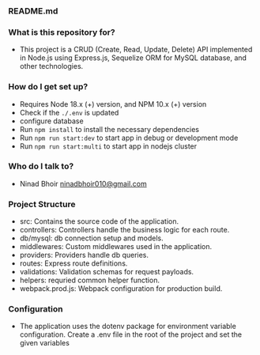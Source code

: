 ### README.md ###

### What is this repository for? ###

* This project is a CRUD (Create, Read, Update, Delete) API implemented in Node.js using Express.js, Sequelize ORM for MySQL database, and other technologies.

### How do I get set up? ###

* Requires Node 18.x (+) version, and NPM 10.x (+) version
* Check if the `./.env` is updated
* configure database
* Run `npm install` to install the necessary dependencies
* Run `npm run start:dev` to start app in debug or development mode
* Run `npm run start:multi` to start app in nodejs cluster

### Who do I talk to? ###

* Ninad Bhoir <ninadbhoir010@gmail.com>

### Project Structure ###

* src: Contains the source code of the application.
* controllers: Controllers handle the business logic for each route.
* db/mysql: db connection setup and models.
* middlewares: Custom middlewares used in the application.
* providers: Providers handle db queries.
* routes: Express route definitions.
* validations: Validation schemas for request payloads.
* helpers: requried common helper function.
* webpack.prod.js: Webpack configuration for production build.

### Configuration ###
* The application uses the dotenv package for environment variable configuration. Create a .env file in the root of the project and set the given variables
